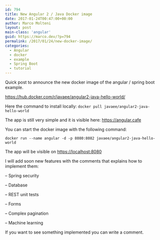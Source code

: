 ```yaml
---
id: 794
title: New Angular 2 / Java Docker image
date: 2017-01-24T00:47:00+00:00
author: Marco Molteni
layout: post
main-class: 'angular'
guid: https://marco.dev/?p=794
permalink: /2017/01/24/new-docker-image/
categories:
  - Angular
  - docker
  - example
  - Spring Boot
  - tutorial
---
```

<p dir="auto">
  Quick post to announce the new docker image of the angular / spring boot example.
</p>

<https://hub.docker.com/r/javaee/angular2-java-hello-world/>

Here the command to install locally: `docker pull javaee/angular2-java-hello-world`

The app is still very simple and it is visible here: <https://angular.cafe>

You can start the docker image with the following command:
  
`docker run --name angular -d -p 8080:8082 javaee/angular2-java-hello-world`

The app will be visible on <a href="https:// https://localhost:8080" target="_blank">https://localhost:8080</a>

I will add soon new features with the comments that explains how to implement them:
  
&#8211; Spring security
  
&#8211; Database
  
&#8211; REST unit tests
  
&#8211; Forms
  
&#8211; Complex pagination
  
&#8211; Machine learning

If you want to see something implemented you can write a comment.
